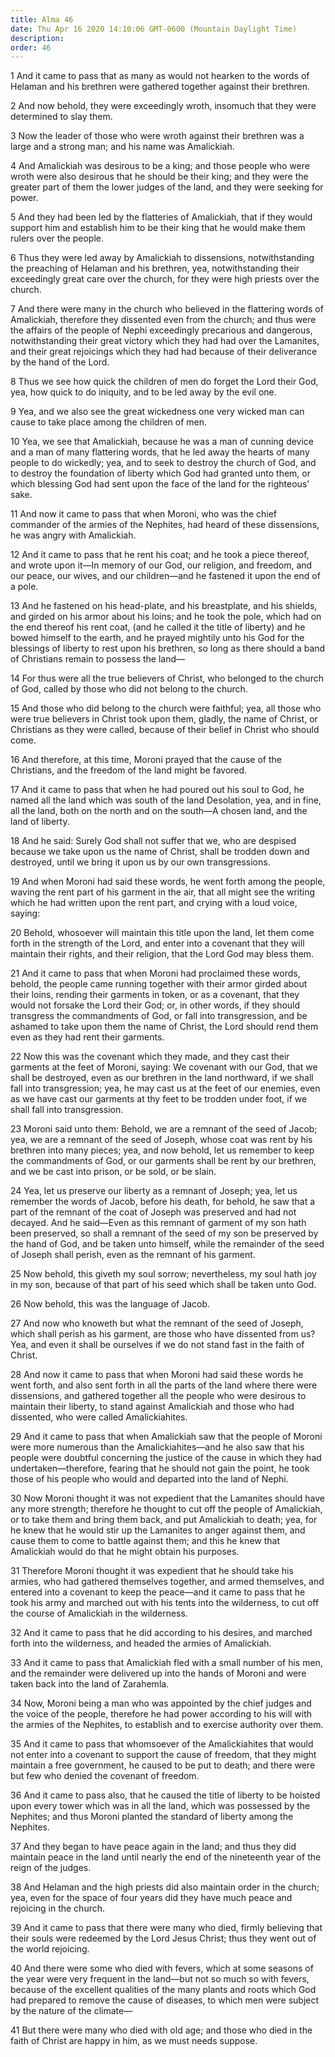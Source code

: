 ```yaml
---
title: Alma 46
date: Thu Apr 16 2020 14:10:06 GMT-0600 (Mountain Daylight Time)
description: 
order: 46
---
```


<p>
  1 And it came to pass that as many as would not hearken to the words of
  Helaman and his brethren were gathered together against their brethren.
</p>
<p>
  2 And now behold, they were exceedingly wroth, insomuch that they were
  determined to slay them.
</p>
<p>
  3 Now the leader of those who were wroth against their brethren was a large
  and a strong man; and his name was Amalickiah.
</p>
<p>
  4 And Amalickiah was desirous to be a king; and those people who were wroth
  were also desirous that he should be their king; and they were the greater
  part of them the lower judges of the land, and they were seeking for power.
</p>
<p>
  5 And they had been led by the flatteries of Amalickiah, that if they would
  support him and establish him to be their king that he would make them rulers
  over the people.
</p>
<p>
  6 Thus they were led away by Amalickiah to dissensions, notwithstanding the
  preaching of Helaman and his brethren, yea, notwithstanding their exceedingly
  great care over the church, for they were high priests over the church.
</p>
<p>
  7 And there were many in the church who believed in the flattering words of
  Amalickiah, therefore they dissented even from the church; and thus were the
  affairs of the people of Nephi exceedingly precarious and dangerous,
  notwithstanding their great victory which they had had over the Lamanites, and
  their great rejoicings which they had had because of their deliverance by the
  hand of the Lord.
</p>
<p>
  8 Thus we see how quick the children of men do forget the Lord their God, yea,
  how quick to do iniquity, and to be led away by the evil one.
</p>
<p>
  9 Yea, and we also see the great wickedness one very wicked man can cause to
  take place among the children of men.
</p>
<p>
  10 Yea, we see that Amalickiah, because he was a man of cunning device and a
  man of many flattering words, that he led away the hearts of many people to do
  wickedly; yea, and to seek to destroy the church of God, and to destroy the
  foundation of liberty which God had granted unto them, or which blessing God
  had sent upon the face of the land for the righteous&#x2019; sake.
</p>
<p>
  11 And now it came to pass that when Moroni, who was the chief commander of
  the armies of the Nephites, had heard of these dissensions, he was angry with
  Amalickiah.
</p>
<p>
  12 And it came to pass that he rent his coat; and he took a piece thereof, and
  wrote upon it&#x2014;In memory of our God, our religion, and freedom, and our
  peace, our wives, and our children&#x2014;and he fastened it upon the end of a
  pole.
</p>
<p>
  13 And he fastened on his head-plate, and his breastplate, and his shields,
  and girded on his armor about his loins; and he took the pole, which had on
  the end thereof his rent coat, (and he called it the title of liberty) and he
  bowed himself to the earth, and he prayed mightily unto his God for the
  blessings of liberty to rest upon his brethren, so long as there should a band
  of Christians remain to possess the land&#x2014;
</p>
<p>
  14 For thus were all the true believers of Christ, who belonged to the church
  of God, called by those who did not belong to the church.
</p>
<p>
  15 And those who did belong to the church were faithful; yea, all those who
  were true believers in Christ took upon them, gladly, the name of Christ, or
  Christians as they were called, because of their belief in Christ who should
  come.
</p>
<p>
  16 And therefore, at this time, Moroni prayed that the cause of the
  Christians, and the freedom of the land might be favored.
</p>
<p>
  17 And it came to pass that when he had poured out his soul to God, he named
  all the land which was south of the land Desolation, yea, and in fine, all the
  land, both on the north and on the south&#x2014;A chosen land, and the land of
  liberty.
</p>
<p>
  18 And he said: Surely God shall not suffer that we, who are despised because
  we take upon us the name of Christ, shall be trodden down and destroyed, until
  we bring it upon us by our own transgressions.
</p>
<p>
  19 And when Moroni had said these words, he went forth among the people,
  waving the rent part of his garment in the air, that all might see the writing
  which he had written upon the rent part, and crying with a loud voice, saying:
</p>
<p>
  20 Behold, whosoever will maintain this title upon the land, let them come
  forth in the strength of the Lord, and enter into a covenant that they will
  maintain their rights, and their religion, that the Lord God may bless them.
</p>
<p>
  21 And it came to pass that when Moroni had proclaimed these words, behold,
  the people came running together with their armor girded about their loins,
  rending their garments in token, or as a covenant, that they would not forsake
  the Lord their God; or, in other words, if they should transgress the
  commandments of God, or fall into transgression, and be ashamed to take upon
  them the name of Christ, the Lord should rend them even as they had rent their
  garments.
</p>
<span></span>
<p>
  22 Now this was the covenant which they made, and they cast their garments at
  the feet of Moroni, saying: We covenant with our God, that we shall be
  destroyed, even as our brethren in the land northward, if we shall fall into
  transgression; yea, he may cast us at the feet of our enemies, even as we have
  cast our garments at thy feet to be trodden under foot, if we shall fall into
  transgression.
</p>
<p>
  23 Moroni said unto them: Behold, we are a remnant of the seed of Jacob; yea,
  we are a remnant of the seed of Joseph, whose coat was rent by his brethren
  into many pieces; yea, and now behold, let us remember to keep the
  commandments of God, or our garments shall be rent by our brethren, and we be
  cast into prison, or be sold, or be slain.
</p>
<p>
  24 Yea, let us preserve our liberty as a remnant of Joseph; yea, let us
  remember the words of Jacob, before his death, for behold, he saw that a part
  of the remnant of the coat of Joseph was preserved and had not decayed. And he
  said&#x2014;Even as this remnant of garment of my son hath been preserved, so
  shall a remnant of the seed of my son be preserved by the hand of God, and be
  taken unto himself, while the remainder of the seed of Joseph shall perish,
  even as the remnant of his garment.
</p>
<p>
  25 Now behold, this giveth my soul sorrow; nevertheless, my soul hath joy in
  my son, because of that part of his seed which shall be taken unto God.
</p>
<p>26 Now behold, this was the language of Jacob.</p>
<p>
  27 And now who knoweth but what the remnant of the seed of Joseph, which shall
  perish as his garment, are those who have dissented from us? Yea, and even it
  shall be ourselves if we do not stand fast in the faith of Christ.
</p>
<p>
  28 And now it came to pass that when Moroni had said these words he went
  forth, and also sent forth in all the parts of the land where there were
  dissensions, and gathered together all the people who were desirous to
  maintain their liberty, to stand against Amalickiah and those who had
  dissented, who were called Amalickiahites.
</p>
<p>
  29 And it came to pass that when Amalickiah saw that the people of Moroni were
  more numerous than the Amalickiahites&#x2014;and he also saw that his people
  were doubtful concerning the justice of the cause in which they had
  undertaken&#x2014;therefore, fearing that he should not gain the point, he
  took those of his people who would and departed into the land of Nephi.
</p>
<p>
  30 Now Moroni thought it was not expedient that the Lamanites should have any
  more strength; therefore he thought to cut off the people of Amalickiah, or to
  take them and bring them back, and put Amalickiah to death; yea, for he knew
  that he would stir up the Lamanites to anger against them, and cause them to
  come to battle against them; and this he knew that Amalickiah would do that he
  might obtain his purposes.
</p>
<p>
  31 Therefore Moroni thought it was expedient that he should take his armies,
  who had gathered themselves together, and armed themselves, and entered into a
  covenant to keep the peace&#x2014;and it came to pass that he took his army
  and marched out with his tents into the wilderness, to cut off the course of
  Amalickiah in the wilderness.
</p>
<p>
  32 And it came to pass that he did according to his desires, and marched forth
  into the wilderness, and headed the armies of Amalickiah.
</p>
<p>
  33 And it came to pass that Amalickiah fled with a small number of his men,
  and the remainder were delivered up into the hands of Moroni and were taken
  back into the land of Zarahemla.
</p>
<p>
  34 Now, Moroni being a man who was appointed by the chief judges and the voice
  of the people, therefore he had power according to his will with the armies of
  the Nephites, to establish and to exercise authority over them.
</p>
<p>
  35 And it came to pass that whomsoever of the Amalickiahites that would not
  enter into a covenant to support the cause of freedom, that they might
  maintain a free government, he caused to be put to death; and there were but
  few who denied the covenant of freedom.
</p>
<p>
  36 And it came to pass also, that he caused the title of liberty to be hoisted
  upon every tower which was in all the land, which was possessed by the
  Nephites; and thus Moroni planted the standard of liberty among the Nephites.
</p>
<p>
  37 And they began to have peace again in the land; and thus they did maintain
  peace in the land until nearly the end of the nineteenth year of the reign of
  the judges.
</p>
<p>
  38 And Helaman and the high priests did also maintain order in the church;
  yea, even for the space of four years did they have much peace and rejoicing
  in the church.
</p>
<p>
  39 And it came to pass that there were many who died, firmly believing that
  their souls were redeemed by the Lord Jesus Christ; thus they went out of the
  world rejoicing.
</p>
<p>
  40 And there were some who died with fevers, which at some seasons of the year
  were very frequent in the land&#x2014;but not so much so with fevers, because
  of the excellent qualities of the many plants and roots which God had prepared
  to remove the cause of diseases, to which men were subject by the nature of
  the climate&#x2014;
</p>
<p>
  41 But there were many who died with old age; and those who died in the faith
  of Christ are happy in him, as we must needs suppose.
</p>
